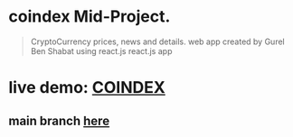 # coindex Mid-Project.

> CryptoCurrency prices, news and details. web app created by Gurel Ben Shabat using react.js
  > react.js app
# live demo: <a href="https://coindex.cf">COINDEX</a>
## main branch <a href="https://github.com/gurelbs/coindex/tree/main">here</a>
